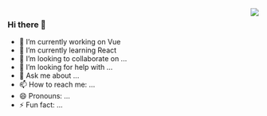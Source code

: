 <img align="right" src="https://github-readme-stats.vercel.app/api?username=JohnChan1017&show_icons=true&icon_color=CE1D2D&text_color=718096&bg_color=ffffff&hide_title=true" />


### Hi there 👋



- 🔭 I’m currently working on Vue
- 🌱 I’m currently learning React
- 👯 I’m looking to collaborate on ...
- 🤔 I’m looking for help with ...
- 💬 Ask me about ...
- 📫 How to reach me: ...
- 😄 Pronouns: ...
- ⚡ Fun fact: ...
